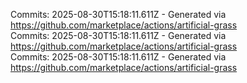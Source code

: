 Commits: 2025-08-30T15:18:11.611Z - Generated via https://github.com/marketplace/actions/artificial-grass
<br>
Commits: 2025-08-30T15:18:11.611Z - Generated via https://github.com/marketplace/actions/artificial-grass
<br>
Commits: 2025-08-30T15:18:11.611Z - Generated via https://github.com/marketplace/actions/artificial-grass
<br>

